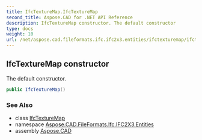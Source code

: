 ```yaml
---
title: IfcTextureMap.IfcTextureMap
second_title: Aspose.CAD for .NET API Reference
description: IfcTextureMap constructor. The default constructor
type: docs
weight: 10
url: /net/aspose.cad.fileformats.ifc.ifc2x3.entities/ifctexturemap/ifctexturemap/
---
```

## IfcTextureMap constructor

The default constructor.

```csharp
public IfcTextureMap()
```

### See Also

* class [IfcTextureMap](../)
* namespace [Aspose.CAD.FileFormats.Ifc.IFC2X3.Entities](../../ifctexturemap/)
* assembly [Aspose.CAD](../../../)


